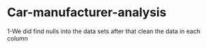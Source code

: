 # Car-manufacturer-analysis

1-We did find nulls into the data sets after that clean the data in each column
